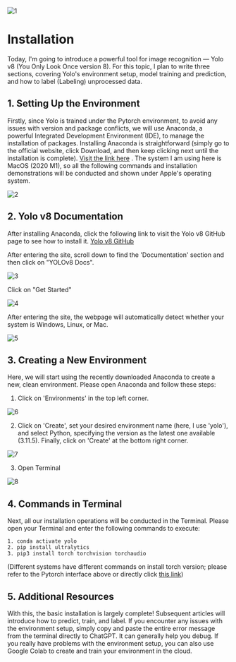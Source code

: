 ![1](/yolov8/installation/1.png)
# Installation

Today, I'm going to introduce a powerful tool for image recognition — Yolo v8 (You Only Look Once version 8). For this topic, I plan to write three sections, covering Yolo's environment setup, model training and prediction, and how to label (Labeling) unprocessed data.

## 1. Setting Up the Environment
Firstly, since Yolo is trained under the Pytorch environment, to avoid any issues with version and package conflicts, we will use Anaconda, a powerful Integrated Development Environment (IDE), to manage the installation of packages. Installing Anaconda is straightforward (simply go to the official website, click Download, and then keep clicking next until the installation is complete). [Visit the link here](https://www.anaconda.com/download)
. The system I am using here is MacOS (2020 M1), so all the following commands and installation demonstrations will be conducted and shown under Apple's operating system.

![2](/yolov8/installation/2.png)

## 2. Yolo v8 Documentation

After installing Anaconda, click the following link to visit the Yolo v8 GitHub page to see how to install it. [Yolo v8 GitHub](https://github.com/ultralytics/ultralytics)

After entering the site, scroll down to find the 'Documentation' section and then click on "YOLOv8 Docs".

![3](/yolov8/installation/3.png)

Click on "Get Started"

![4](/yolov8/installation/4.png)

After entering the site, the webpage will automatically detect whether your system is Windows, Linux, or Mac.

![5](/yolov8/installation/5.png)

## 3. Creating a New Environment

Here, we will start using the recently downloaded Anaconda to create a new, clean environment. Please open Anaconda and follow these steps:

1. Click on 'Environments' in the top left corner.

![6](/yolov8/installation/6.png)

2. Click on 'Create', set your desired environment name (here, I use 'yolo'), and select Python, specifying the version as the latest one available (3.11.5). Finally, click on 'Create' at the bottom right corner.

![7](/yolov8/installation/7.png)

3. Open Terminal

![8](/yolov8/installation/8.png)

## 4. Commands in Terminal

Next, all our installation operations will be conducted in the Terminal. Please open your Terminal and enter the following commands to execute:
```
1. conda activate yolo
2. pip install ultralytics
3. pip3 install torch torchvision torchaudio 
```
(Different systems have different commands on install torch version; please refer to the Pytorch interface above or directly click [this link](https://pytorch.org/get-started/locally/))

## 5. Additional Resources

With this, the basic installation is largely complete! Subsequent articles will introduce how to predict, train, and label. If you encounter any issues with the environment setup, simply copy and paste the entire error message from the terminal directly to ChatGPT. It can generally help you debug. If you really have problems with the environment setup, you can also use Google Colab to create and train your environment in the cloud.